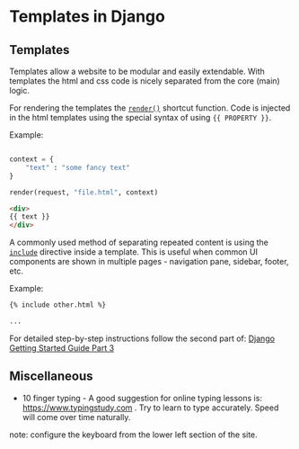 # Templates in Django

## Templates

Templates allow a website to be modular and easily extendable. With templates the html and css code is nicely separated from the core (main) logic.

For rendering the templates the [`render()`](https://docs.djangoproject.com/en/3.2/topics/http/shortcuts/#render) shortcut function. Code is injected in the html templates using the special syntax of using `{{ PROPERTY }}`. 

Example:

```python

context = {
    "text" : "some fancy text"
}

render(request, "file.html", context)
```

```html
<div>
{{ text }}
</div>
```

A commonly used method of separating repeated content is using the [`include`](https://docs.djangoproject.com/en/3.2/ref/templates/builtins/#include) directive inside a template. This is useful when common UI components are shown in multiple pages - navigation pane, sidebar, footer, etc.

Example:

```html
{% include other.html %}

...
```


For detailed step-by-step instructions follow the second part of: [Django Getting Started Guide Part 3](https://docs.djangoproject.com/en/3.2/intro/tutorial03/)

## Miscellaneous 

- 10 finger typing - A good suggestion for online typing lessons is: https://www.typingstudy.com . Try to learn to type accurately. Speed will come over time naturally.

note: configure the keyboard from the lower left section of the site.